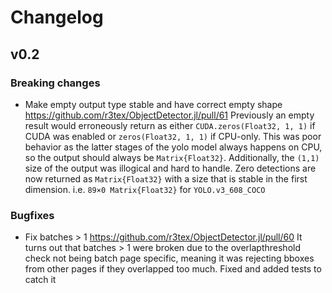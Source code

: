 # Changelog

## v0.2

### Breaking changes
- Make empty output type stable and have correct empty shape https://github.com/r3tex/ObjectDetector.jl/pull/61
  Previously an empty result would erroneously return as either `CUDA.zeros(Float32, 1, 1)` if CUDA was enabled or
  `zeros(Float32, 1, 1)` if CPU-only. This was poor behavior as the latter stages of the yolo model always happens
  on CPU, so the output should always be `Matrix{Float32}`.
  Additionally, the `(1,1)` size of the output was illogical and hard to handle.
  Zero detections are now returned as `Matrix{Float32}` with a size that is stable in the first dimension.
  i.e. `89×0 Matrix{Float32}` for `YOLO.v3_608_COCO`

### Bugfixes
- Fix batches > 1 https://github.com/r3tex/ObjectDetector.jl/pull/60
  It turns out that batches > 1 were broken due to the overlapthreshold check not being batch page specific, meaning
  it was rejecting bboxes from other pages if they overlapped too much. Fixed and added tests to catch it
